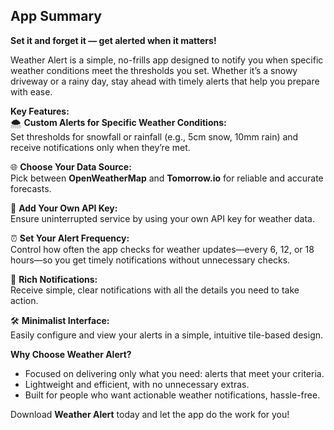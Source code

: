 ## **App Summary**
**Set it and forget it — get alerted when it matters!**

Weather Alert is a simple, no-frills app designed to notify you when specific weather conditions meet the thresholds you set. Whether it’s a snowy driveway or a rainy day, stay ahead with timely alerts that help you prepare with ease.

**Key Features:**  
🌨 **Custom Alerts for Specific Weather Conditions:**  
Set thresholds for snowfall or rainfall (e.g., 5cm snow, 10mm rain) and receive notifications only when they’re met.

🌐 **Choose Your Data Source:**  
Pick between **OpenWeatherMap** and **Tomorrow.io** for reliable and accurate forecasts.

🔑 **Add Your Own API Key:**  
Ensure uninterrupted service by using your own API key for weather data.

⏰ **Set Your Alert Frequency:**  
Control how often the app checks for weather updates—every 6, 12, or 18 hours—so you get timely notifications without unnecessary checks.

📲 **Rich Notifications:**  
Receive simple, clear notifications with all the details you need to take action.

🛠 **Minimalist Interface:**  
Easily configure and view your alerts in a simple, intuitive tile-based design.

**Why Choose Weather Alert?**
- Focused on delivering only what you need: alerts that meet your criteria.
- Lightweight and efficient, with no unnecessary extras.
- Built for people who want actionable weather notifications, hassle-free.

Download **Weather Alert** today and let the app do the work for you!  